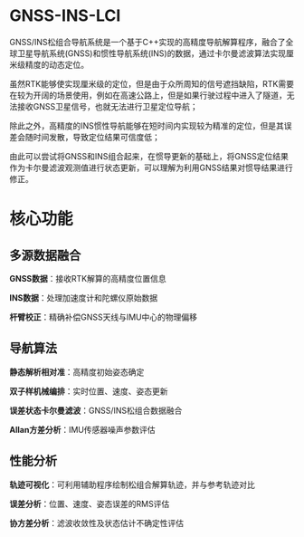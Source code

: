 # GNSS-INS-LCI
GNSS/INS松组合导航系统是一个基于C++实现的高精度导航解算程序，融合了全球卫星导航系统(GNSS)和惯性导航系统(INS)的数据，通过卡尔曼滤波算法实现厘米级精度的动态定位。

虽然RTK能够使实现厘米级的定位，但是由于众所周知的信号遮挡缺陷，RTK需要在较为开阔的场景使用，例如在高速公路上，但是如果行驶过程中进入了隧道，无法接收GNSS卫星信号，也就无法进行卫星定位导航；

除此之外，高精度的INS惯性导航能够在短时间内实现较为精准的定位，但是其误差会随时间发散，导致定位结果可信度低；

由此可以尝试将GNSS和INS组合起来，在惯导更新的基础上，将GNSS定位结果作为卡尔曼滤波观测值进行状态更新，可以理解为利用GNSS结果对惯导结果进行修正。

# 核心功能
## 多源数据融合
**GNSS数据**：接收RTK解算的高精度位置信息

**INS数据**：处理加速度计和陀螺仪原始数据

**杆臂校正**：精确补偿GNSS天线与IMU中心的物理偏移

## 导航算法
**静态解析相对准**：高精度初始姿态确定

**双子样机械编排**：实时位置、速度、姿态更新

**误差状态卡尔曼滤波**：GNSS/INS松组合数据融合

**Allan方差分析**：IMU传感器噪声参数评估

## 性能分析
**轨迹可视化**：可利用辅助程序绘制松组合解算轨迹，并与参考轨迹对比

**误差分析**：位置、速度、姿态误差的RMS评估

**协方差分析**：滤波收敛性及状态估计不确定性评估

